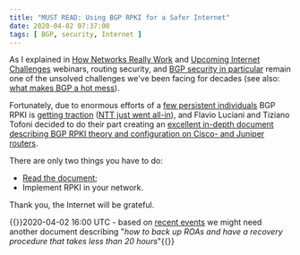 ```yaml
---
title: "MUST READ: Using BGP RPKI for a Safer Internet"
date: 2020-04-02 07:37:00
tags: [ BGP, security, Internet ]
---
```

As I explained in [How Networks Really Work](https://www.ipspace.net/How_Networks_Really_Work) and [Upcoming Internet Challenges](https://www.ipspace.net/Upcoming_Internet_Challenges) webinars, routing security, and [BGP security in particular](https://blog.ipspace.net/2019/07/rant-some-internet-service-providers.html) remain one of the unsolved challenges we've been facing for decades (see also: [what makes BGP a hot mess](https://blog.ipspace.net/2019/11/facts-and-fiction-bgp-is-hot-mess.html)).

Fortunately, due to enormous efforts of a [few persistent individuals](https://www.manrs.org/about/history/) BGP RPKI is [getting traction](https://www.manrs.org/isps/participants/) ([NTT just went all-in](https://us.ntt.net/news/view.cfm/NTT-Improves-Security-of-the-Internet-with-RPKI-Origin-Validation-Deployment?id=1470)), and Flavio Luciani and Tiziano Tofoni decided to do their part creating an [excellent in-depth document describing BGP RPKI theory and configuration on Cisco- and Juniper routers](https://blog.reissromoli.com/2020/03/bgp-rpki-instructions-for-use-en.html).

There are only two things you have to do:

* [Read the document](https://blog.reissromoli.com/2020/03/bgp-rpki-instructions-for-use-en.html);
* Implement RPKI in your network.

Thank you, the Internet will be grateful.

{{<note update>}}2020-04-02 16:00 UTC - based on [recent events](https://www.ripe.net/support/service-announcements/accidental-roa-deletion) we might need another document describing "_how to back up ROAs and have a recovery procedure that takes less than 20 hours_"{{</note>}}